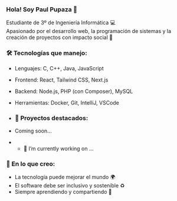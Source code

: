 ### Hola! Soy Paul Pupaza 👋  
Estudiante de 3º de Ingeniería Informática 💻  
Apasionado por el desarrollo web, la programación de sistemas y la creación de proyectos con impacto social 🚀

### 🛠 Tecnologías que manejo:
- Lenguajes: C, C++, Java, JavaScript
- Frontend: React, Tailwind CSS, Next.js
- Backend: Node.js, PHP (con Composer), MySQL
- Herramientas: Docker, Git, IntelliJ, VSCode

- ### 🚀 Proyectos destacados:
- Coming soon...

- - 🔭 I’m currently working on ...
 
 ### 🌱 En lo que creo:
- La tecnología puede mejorar el mundo 🌍
- El software debe ser inclusivo y sostenible ♻️
- Siempre aprendiendo y compartiendo 🤝


<!--
**PaulAdrianPupaza/PaulAdrianPupaza** is a ✨ _special_ ✨ repository because its `README.md` (this file) appears on your GitHub profile.

Here are some ideas to get you started:

- 🔭 I’m currently working on ...
- 🌱 I’m currently learning ...
- 👯 I’m looking to collaborate on ...
- 🤔 I’m looking for help with ...
- 💬 Ask me about ...
- 📫 How to reach me: ...
- 😄 Pronouns: ...
- ⚡ Fun fact: ...
-->
